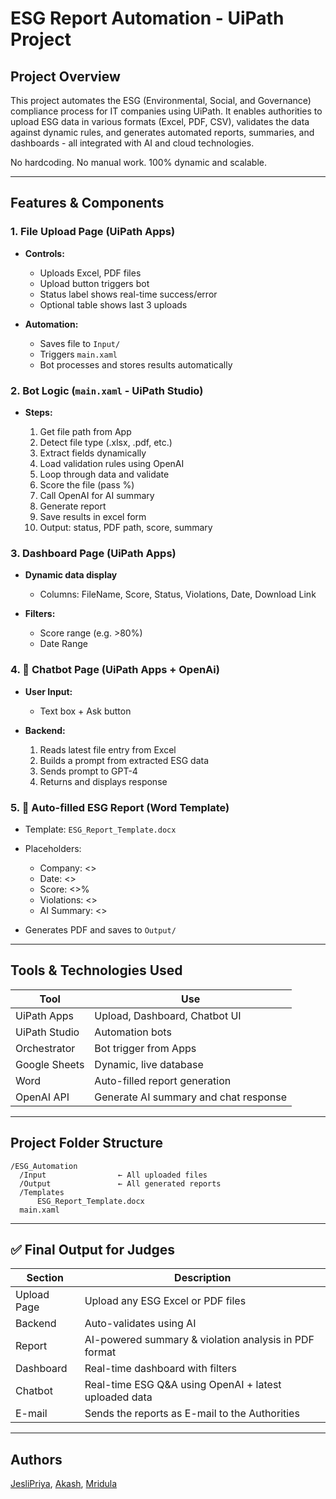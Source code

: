 # ESG Report Automation - UiPath Project

## Project Overview

This project automates the ESG (Environmental, Social, and Governance) compliance process for IT companies using UiPath. It enables authorities to upload ESG data in various formats (Excel, PDF, CSV), validates the data against dynamic rules, and generates automated reports, summaries, and dashboards - all integrated with AI and cloud technologies.

No hardcoding. No manual work. 100% dynamic and scalable.

---

## Features & Components

### 1. File Upload Page (UiPath Apps)

* **Controls:**

  * Uploads Excel, PDF files
  * Upload button triggers bot
  * Status label shows real-time success/error
  * Optional table shows last 3 uploads

* **Automation:**

  * Saves file to `Input/`
  * Triggers `main.xaml`
  * Bot processes and stores results automatically

### 2. Bot Logic (`main.xaml` - UiPath Studio)

* **Steps:**

  1. Get file path from App
  2. Detect file type (.xlsx, .pdf, etc.)
  3. Extract fields dynamically
  4. Load validation rules using OpenAI
  5. Loop through data and validate
  6. Score the file (pass %)
  7. Call OpenAI for AI summary
  8. Generate report 
  9. Save results in excel form
  10. Output: status, PDF path, score, summary

### 3. Dashboard Page (UiPath Apps)

* **Dynamic data display**

  * Columns: FileName, Score, Status, Violations, Date, Download Link
* **Filters:**

  * Score range (e.g. >80%)
  * Date Range

### 4. 🧠 Chatbot Page (UiPath Apps + OpenAi)

* **User Input:**

  * Text box + Ask button
* **Backend:**

  1. Reads latest file entry from Excel
  2. Builds a prompt from extracted ESG data
  3. Sends prompt to GPT-4
  4. Returns and displays response

### 5. 📄 Auto-filled ESG Report (Word Template)

* Template: `ESG_Report_Template.docx`
* Placeholders:

  * Company: <<Company>>
  * Date: <<Date>>
  * Score: <<Score>>%
  * Violations: <<Violations>>
  * AI Summary: <<AISummary>>
* Generates PDF and saves to `Output/`

---

## Tools & Technologies Used

| Tool          | Use                                   |
| ------------- | ------------------------------------- |
| UiPath Apps   | Upload, Dashboard, Chatbot UI         |
| UiPath Studio | Automation bots                       |
| Orchestrator  | Bot trigger from Apps                 |
| Google Sheets | Dynamic, live database                |
| Word          | Auto-filled report generation         |
| OpenAI API    | Generate AI summary and chat response |

---

## Project Folder Structure

```
/ESG_Automation
  /Input                ← All uploaded files
  /Output               ← All generated reports
  /Templates
      ESG_Report_Template.docx
  main.xaml
```

---

## ✅ Final Output for Judges

| Section     | Description                                             |
| ----------- | ------------------------------------------------------- |
| Upload Page | Upload any ESG Excel or PDF files                       |
| Backend     | Auto-validates using AI                                 |
| Report      | AI-powered summary & violation analysis in PDF format   |
| Dashboard   | Real-time dashboard with filters                        |
| Chatbot     | Real-time ESG Q\&A using OpenAI + latest uploaded data  |
| E-mail      | Sends the reports as E-mail to the Authorities          |

---

## Authors

[JesliPriya](https://github.com/jeslipriya), [Akash](https://github.com/Akashmathiyalagan), [Mridula](https://github.com/MRIDULA-0-9)
